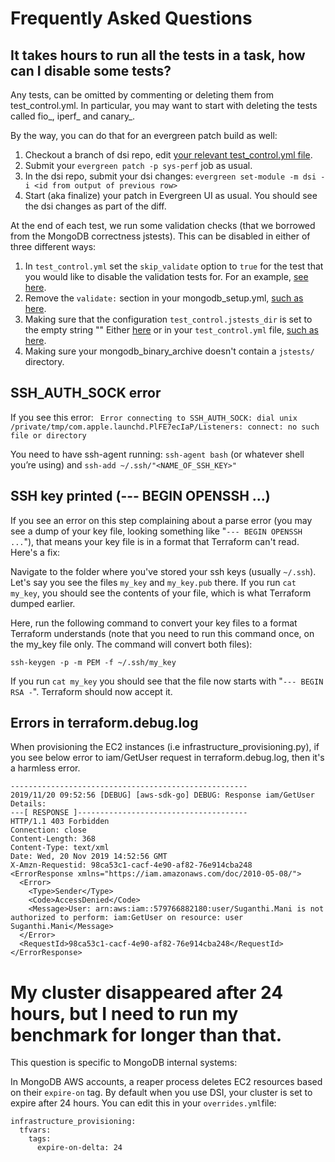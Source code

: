 # Frequently Asked Questions

## It takes hours to run all the tests in a task, how can I disable some tests?

Any tests, can be omitted by commenting or deleting them from test_control.yml. In particular, you
may want to start with deleting the tests called fio_, iperf_ and canary_.

By the way, you can do that for an evergreen patch build as well:

1. Checkout a branch of dsi repo, edit [your relevant test_control.yml file](https://github.com/henrikingo/dsi/tree/stable/configurations/test_control).
2. Submit your `evergreen patch -p sys-perf` job as usual.
3. In the dsi repo, submit your dsi changes:
   `evergreen set-module -m dsi -i <id from output of previous row>`
4. Start (aka finalize) your patch in Evergreen UI as usual. You should see the dsi changes as part of the diff.

At the end of each test, we run some validation checks (that we borrowed from the MongoDB
correctness jstests). This can be disabled in either of three different ways:

1. In `test_control.yml` set the `skip_validate` option to `true` for the test that you would like
   to disable the validation tests for. For an example, [see here](https://github.com/10gen/dsi/blob/5e742b8b26bd7d590c2f9ece0f4099ef128aa6a8/configurations/test_control/test_control.crud_workloads.yml#L43).
2. Remove the `validate:` section in your mongodb_setup.yml, [such as here](https://github.com/henrikingo/dsi/blob/1e679d9050985b5106b72af552c1a6d6853d89e1/configurations/mongodb_setup/mongodb_setup.replica.yml#L36-L39).
3. Making sure that the configuration `test_control.jstests_dir` is set to the empty string ""
   Either [here](https://github.com/10gen/dsi/blob/8efe9a3db74161ff132870227e4337de2a14d9af/configurations/defaults.yml#L145)
   or in your `test_control.yml` file, [such as here](https://github.com/10gen/dsi/blob/8efe9a3db74161ff132870227e4337de2a14d9af/configurations/test_control/test_control.initialsync-logkeeper.yml#L41).
4. Making sure your mongodb_binary_archive doesn't contain a `jstests/` directory.

## SSH_AUTH_SOCK error

If you see this error: ` Error connecting to SSH_AUTH_SOCK: dial unix /private/tmp/com.apple.launchd.PlFE7ecIaP/Listeners: connect: no such file or directory`

You need to have ssh-agent running: `ssh-agent bash` (or whatever shell you’re using) and `ssh-add ~/.ssh/"<NAME_OF_SSH_KEY>"`

## SSH key printed (--- BEGIN OPENSSH ...)

If you see an error on this step complaining about a parse error (you may see a dump of your key
file, looking something like "`--- BEGIN OPENSSH ...`"), that means your key file is in a format
that Terraform can't read. Here's a fix:

Navigate to the folder where you've stored your ssh keys (usually `~/.ssh`). Let's say you see the
files `my_key` and `my_key.pub` there. If you run `cat my_key`, you should see the contents of your
file, which is what Terraform dumped earlier.

Here, run the following command to convert your key files to a format Terraform understands (note
that you need to run this command once, on the my_key file only. The command will convert both
files):

    ssh-keygen -p -m PEM -f ~/.ssh/my_key

If you run `cat my_key` you should see that the file now starts with "`--- BEGIN RSA -`". Terraform
should now accept it.

## Errors in terraform.debug.log

When provisioning the EC2 instances (i.e infrastructure_provisioning.py), if you see below error to
iam/GetUser request in terraform.debug.log, then it's a harmless error.

    -----------------------------------------------------
    2019/11/20 09:52:56 [DEBUG] [aws-sdk-go] DEBUG: Response iam/GetUser Details:
    ---[ RESPONSE ]--------------------------------------
    HTTP/1.1 403 Forbidden
    Connection: close
    Content-Length: 368
    Content-Type: text/xml
    Date: Wed, 20 Nov 2019 14:52:56 GMT
    X-Amzn-Requestid: 98ca53c1-cacf-4e90-af82-76e914cba248
    <ErrorResponse xmlns="https://iam.amazonaws.com/doc/2010-05-08/">
      <Error>
        <Type>Sender</Type>
        <Code>AccessDenied</Code>
        <Message>User: arn:aws:iam::579766882180:user/Suganthi.Mani is not authorized to perform: iam:GetUser on resource: user Suganthi.Mani</Message>
      </Error>
      <RequestId>98ca53c1-cacf-4e90-af82-76e914cba248</RequestId>
    </ErrorResponse>

# My cluster disappeared after 24 hours, but I need to run my benchmark for longer than that.

This question is specific to MongoDB internal systems:

In MongoDB AWS accounts, a reaper process deletes EC2 resources based on their `expire-on` tag.
By default when you use DSI, your cluster is set to expire after 24 hours. You can edit this in
your `overrides.yml`file:

    infrastructure_provisioning:
      tfvars:
        tags:
          expire-on-delta: 24

